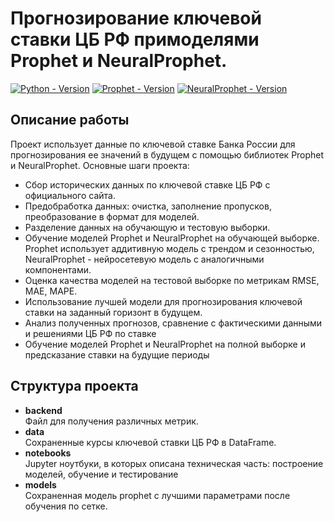 # Прогнозирование ключевой ставки ЦБ РФ примоделями Prophet и NeuralProphet.
[![Python - Version](https://img.shields.io/badge/Python-3.11-blue?style=for-the-badge&logo=python&logoColor=white)](https://www.python.org/)
[![Prophet - Version](https://img.shields.io/badge/Prophet-1.1.5-red?style=for-the-badge&logo=prophet)](https://facebook.github.io/prophet/)
[![NeuralProphet - Version](https://img.shields.io/badge/NeuralProphet-0.8.0-red?style=for-the-badge&logo=neuralprophet)](https://neuralprophet.com/)

## Описание работы
Проект использует данные по ключевой ставке Банка России для прогнозирования ее значений в будущем с помощью библиотек Prophet и NeuralProphet. Основные шаги проекта:
- Сбор исторических данных по ключевой ставке ЦБ РФ с официального сайта.
- Предобработка данных: очистка, заполнение пропусков, преобразование в формат для моделей.
- Разделение данных на обучающую и тестовую выборки.
- Обучение моделей Prophet и NeuralProphet на обучающей выборке. Prophet использует аддитивную модель с трендом и сезонностью, NeuralProphet - нейросетевую модель с аналогичными компонентами.
- Оценка качества моделей на тестовой выборке по метрикам RMSE, MAE, MAPE.
- Использование лучшей модели для прогнозирования ключевой ставки на заданный горизонт в будущем.
- Анализ полученных прогнозов, сравнение с фактическими данными и решениями ЦБ РФ по ставке
- Обучение моделей Prophet и NeuralProphet на полной выборке и предсказание ставки на будущие периоды<br>

## Структура проекта
- **backend** <br> 
Файл для получения различных метрик.
- **data** <br>
Сохраненные курсы ключевой ставки ЦБ РФ в DataFrame.
- **notebooks** <br> 
Jupyter ноутбуки, в которых описана техническая часть: построение моделей, обучение и тестирование
- **models** <br>
Сохраненная модель prophet с лучшими параметрами после обучения по сетке.
